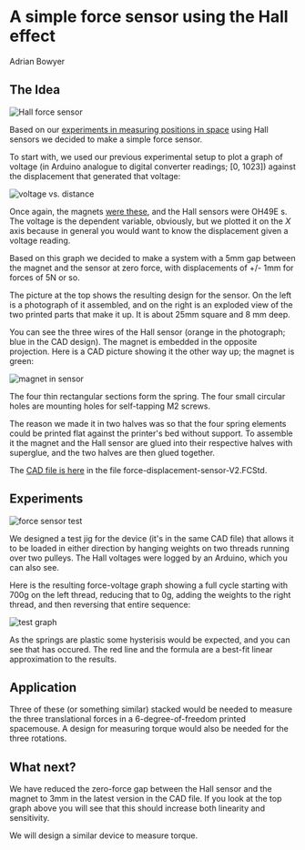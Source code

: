 # A simple force sensor using the Hall effect

Adrian Bowyer


## The Idea

![Hall force sensor](https://github.com/RepRapLtd/6DInput/blob/main/RepRapLtd/Experiments/ForceSensor/sensor-real-cad.jpg)

Based on our [experiments in measuring positions in space](https://github.com/RepRapLtd/6DInput/tree/main/RepRapLtd/Experiments/HallCalibration) using Hall sensors we decided to make a simple force sensor.

To start with, we used our previous experimental setup to plot a graph of voltage (in Arduino analogue to digital converter readings; [0, 1023]) against the displacement that generated that voltage:

![voltage vs. distance](https://github.com/RepRapLtd/6DInput/blob/main/RepRapLtd/Experiments/ForceSensor/voltage-distance-graph.png)

Once again, the magnets [were these](https://www.amazon.co.uk/gp/product/B00TACH0P2), and the Hall sensors were OH49E s. The voltage is the dependent variable, obviously, but we plotted it on the *X* axis because in general you would want to know the displacement given a voltage reading.

Based on this graph we decided to make a system with a 5mm gap between the magnet and the sensor at zero force, with displacements of +/- 1mm for forces of 5N or so.

The picture at the top shows the resulting design for the sensor. On the left is a photograph of it assembled, and on the right is an exploded view of the two printed parts that make it up. It is about 25mm square and 8 mm deep.

You can see the three wires of the Hall sensor (orange in the photograph; blue in the CAD design). The magnet is embedded in the opposite projection. Here is a CAD picture showing it the other way up; the magnet is green:

![magnet in sensor](https://github.com/RepRapLtd/6DInput/blob/main/RepRapLtd/Experiments/ForceSensor/sensor-other-half-cad.jpg)

The four thin rectangular sections form the spring. The four small circular holes are mounting holes for self-tapping M2 screws.

The reason we made it in two halves was so that the four spring elements could be printed flat against the printer's bed without support. To assemble it the magnet and the Hall sensor are glued into their respective halves with superglue, and the two halves are then glued together.

The [CAD file is here](https://github.com/RepRapLtd/6DInput/tree/main/RepRapLtd/Mechanics) in the file force-displacement-sensor-V2.FCStd.


## Experiments

![force sensor test](https://github.com/RepRapLtd/6DInput/blob/main/RepRapLtd/Experiments/ForceSensor/calibration.jpg)

We designed a test jig for the device (it's in the same CAD file) that allows it to be loaded in either direction by hanging weights on two threads running over two pulleys. The Hall voltages were logged by an Arduino, which you can also see.

Here is the resulting force-voltage graph showing a full cycle starting with 700g on the left thread, reducing that to 0g, adding the weights to the right thread, and then reversing that entire sequence:

![test graph](https://github.com/RepRapLtd/6DInput/blob/main/RepRapLtd/Experiments/ForceSensor/force-voltage-graph.png)

As the springs are plastic some hysterisis would be expected, and you can see that has occured. The red line and the formula are a best-fit linear approximation to the results.

## Application

Three of these (or something similar) stacked would be needed to measure the three translational forces in a 6-degree-of-freedom printed spacemouse. A design for measuring torque would also be needed for the three rotations.

## What next?

We have reduced the zero-force gap between the Hall sensor and the magnet to 3mm in the latest version in the CAD file. If you look at the top graph above you will see that this should increase both linearity and sensitivity.

We will design a similar device to measure torque.



